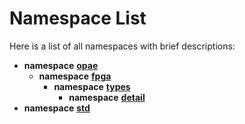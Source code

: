 # Namespace List

Here is a list of all namespaces with brief descriptions:


* **namespace** [**opae**](namespaceopae.md)   
  * **namespace** [**fpga**](namespaceopae_1_1fpga.md)   
    * **namespace** [**types**](namespaceopae_1_1fpga_1_1types.md)   
      * **namespace** [**detail**](namespaceopae_1_1fpga_1_1types_1_1detail.md)   
* **namespace** [**std**](namespacestd.md) 